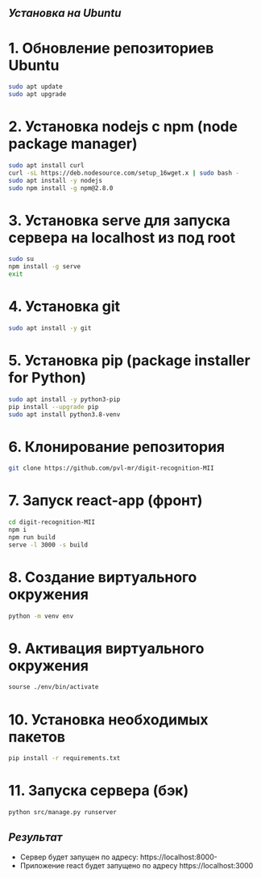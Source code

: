 ## _Установка на Ubuntu_
# 1. Обновление репозиториев Ubuntu
```sh
sudo apt update
sudo apt upgrade 
```
# 2. Установка nodejs c npm (node package manager)
```sh
sudo apt install curl
curl -sL https://deb.nodesource.com/setup_16wget.x | sudo bash -
sudo apt install -y nodejs
sudo npm install -g npm@2.8.0 
```
# 3. Установка serve для запуска сервера на localhost из под root
```sh
sudo su
npm install -g serve
exit
```
# 4. Установка git
```sh
sudo apt install -y git 
```

# 5. Установка pip (package installer for Python)
```sh
sudo apt install -y python3-pip
pip install --upgrade pip
sudo apt install python3.8-venv
```

# 6. Клонирование репозитория
```sh
git clone https://github.com/pvl-mr/digit-recognition-MII
```

# 7. Запуск react-app (фронт)
```sh
cd digit-recognition-MII
npm i
npm run build
serve -l 3000 -s build
```
 
# 8. Создание виртуального окружения
```sh
python -m venv env
```

# 9. Активация виртуального окружения
```sh
sourse ./env/bin/activate
```

# 10. Установка необходимых пакетов
```sh
pip install -r requirements.txt
```

# 11. Запуска сервера (бэк)
```sh
python src/manage.py runserver
```

## _Результат_
- Сервер будет запущен по адресу: https://localhost:8000-
- Приложение react будет запущено по адресу https://localhost:3000


